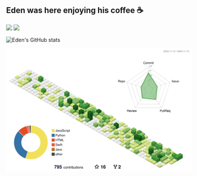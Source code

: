 ## Eden was here enjoying his coffee :coffee:

[![](https://img.shields.io/badge/-@EdenWuyifan-%23181717?style=flat-square&logo=github)](https://github.com/EdenWuyifan)
[![](https://img.shields.io/badge/-Eden%20Wu-blue?style=flat-square&logo=Linkedin&logoColor=white&link=https://www.linkedin.com/in/daniaal-nadir/)](https://www.linkedin.com/in/eden-wu-9a2784192/)

![Eden's GitHub stats](https://github-readme-stats.vercel.app/api?username=EdenWuyifan&show_icons=true&theme=vue&count_private=true)

![](./profile-3d-contrib/profile-green-animate.svg)

